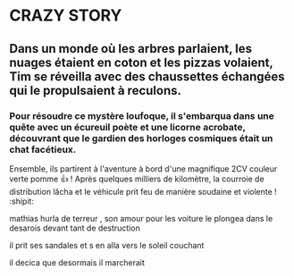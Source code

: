 # CRAZY STORY
## Dans un monde où les arbres parlaient, les nuages étaient en coton et les pizzas volaient, Tim se réveilla avec des chaussettes échangées qui le propulsaient à reculons.
### Pour résoudre ce mystère loufoque, il s'embarqua dans une quête avec un écureuil poète et une licorne acrobate, découvrant que le gardien des horloges cosmiques était un chat facétieux. 

Ensemble, ils partirent à l'aventure à bord d'une magnifique 2CV couleur verte pomme :+1: ! 
Après quelques milliers de kilomètre, la courroie de distribution lâcha et le véhicule prit feu de manière soudaine et violente ! :shipit:

mathias hurla de terreur , son amour pour les voiture le plongea dans le desarois devant tant de destruction 

il prit ses sandales et s en alla vers le soleil couchant 

il decica que desormais il marcherait 


